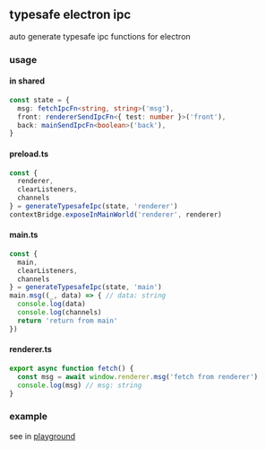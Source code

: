 ## typesafe electron ipc

auto generate typesafe ipc functions for electron

### usage

#### in shared

```typescript
const state = {
  msg: fetchIpcFn<string, string>('msg'),
  front: rendererSendIpcFn<{ test: number }>('front'),
  back: mainSendIpcFn<boolean>('back'),
}
```

#### preload.ts

```typescript
const {
  renderer,
  clearListeners,
  channels
} = generateTypesafeIpc(state, 'renderer')
contextBridge.exposeInMainWorld('renderer', renderer)
```

#### main.ts

```typescript
const {
  main,
  clearListeners,
  channels
} = generateTypesafeIpc(state, 'main')
main.msg((_, data) => { // data: string
  console.log(data)
  console.log(channels)
  return 'return from main'
})
```

#### renderer.ts

```typescript
export async function fetch() {
  const msg = await window.renderer.msg('fetch from renderer')
  console.log(msg) // msg: string
}
```

### example

see in [playground](./playground)